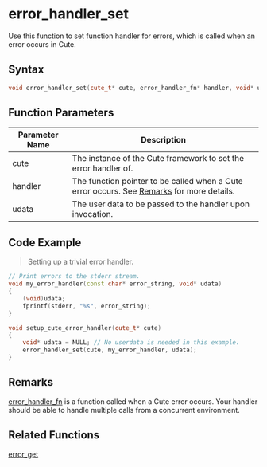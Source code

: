 # error_handler_set

Use this function to set function handler for errors, which is called when an error occurs in Cute.

## Syntax

```cpp
void error_handler_set(cute_t* cute, error_handler_fn* handler, void* udata);
```

## Function Parameters

Parameter Name | Description
--- | ---
cute | The instance of the Cute framework to set the error handler of.
handler | The function pointer to be called when a Cute error occurs. See [Remarks](https://github.com/RandyGaul/cute_framework/new/master/doc/cute/error_handler_set.md#Remarks) for more details.
udata | The user data to be passed to the handler upon invocation.

## Code Example

> Setting up a trivial error handler.

```cpp
// Print errors to the stderr stream.
void my_error_handler(const char* error_string, void* udata)
{
	(void)udata;
	fprintf(stderr, "%s", error_string);
}

void setup_cute_error_handler(cute_t* cute)
{
	void* udata = NULL; // No userdata is needed in this example.
	error_handler_set(cute, my_error_handler, udata);
}
```

## Remarks

[error_handler_fn](https://github.com/RandyGaul/cute_framework/blob/master/doc/cute/error_handler_fn.md) is a function called when a Cute error occurs. Your handler should be able to handle multiple calls from a concurrent environment.

## Related Functions

[error_get](https://github.com/RandyGaul/cute_framework/blob/master/doc/cute/error_get.md)
